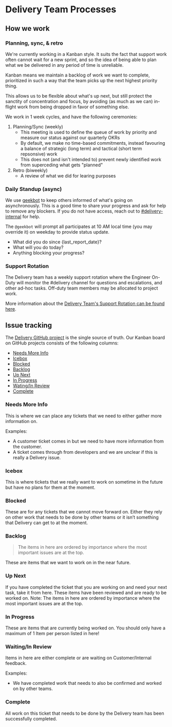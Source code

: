 # Delivery Team Processes

## How we work

### Planning, sync, & retro

We're currently working in a Kanban style. It suits the fact that support work often cannot wait for a new sprint, and so the idea of being able to plan what we be delivered in any period of time is unreliable.

Kanban means we maintain a backlog of work we want to complete, prioritized in such a way that the team picks up the next highest priority thing.

This allows us to be flexible about what's up next, but still protect the sanctity of concentration and focus, by avoiding (as much as we can) in-flight work from being dropped in favor of something else.

We work in 1 week cycles, and have the following ceremonies:

<!-- TODO (2022-02-27): we should update this in the upcoming weeks when things are more planned out for FY23Q1  -->

1. Planning/Sync (weekly)
   - This meeting is used to define the queue of work by priority and measure our status against our quarterly OKRs
   - By default, we make no time-based commitments, instead favouring a balance of strategic (long term) and tactical (short term repsonsive) work
   - This does not (and isn't intended to) prevent newly identified work from superceding what gets "planned"
2. Retro (biweekly)
   - A review of what we did for learing purposes

### Daily Standup (async)

We use [geekbot](https://app.geekbot.com/dashboard/standup/90421/manage?basic) to keep others informed of what's going on asynchronously. This is a good time to share your progress and ask for help to remove any blockers. If you do not have access, reach out to [#delivery-internal] for help.

The `@geekbot` will prompt all participates at 10 AM local time (you may override it) on weekday to provide status update.

- What did you do since {last_report_date}?
- What will you do today?
- Anything blocking your progress?

### Support Rotation

The Delivery team has a weekly support rotation where the Engineer On-Duty will monitor the #delivery channel for questions and escalations, and other ad-hoc tasks. Off-duty team members may be allocated to project work.

More information about the [Delivery Team's Support Rotation can be found here](./on-call.md).

## Issue tracking

The [Delivery GitHub project](https://github.com/orgs/sourcegraph/projects/205) is the single source of truth. Our Kanban board on GitHub projects consists of the following columns:

- [Needs More Info](#needs-more-info)
- [Icebox](#icebox)
- [Blocked](#blocked)
- [Backlog](#backlog)
- [Up Next](#up-next)
- [In Progress](#in-progress)
- [Wating/In Review](#wating-in-review)
- [Complete](#complete)

### Needs More Info

This is where we can place any tickets that we need to either gather more information on.

Examples:

- A customer ticket comes in but we need to have more information from the customer.
- A ticket comes through from developers and we are unclear if this is really a Delivery issue.

### Icebox

This is where tickets that we really want to work on sometime in the future but have no plans for them at the moment.

### Blocked

These are for any tickets that we cannot move forward on. Either they rely on other work that needs to be done by other teams or it isn’t something that Delivery can get to at the moment.

### Backlog

> The items in here are ordered by importance where the most important issues are at the top.

These are items that we want to work on in the near future.

### Up Next

If you have completed the ticket that you are working on and need your next task, take it from here. These items have been reviewed and are ready to be worked on.
Note: The items in here are ordered by importance where the most important issues are at the top.

### In Progress

These are items that are currently being worked on. You should only have a maximum of 1 Item per person listed in here!

### Waiting/In Review

Items in here are either complete or are waiting on Customer/Internal feedback.

Examples:

- We have completed work that needs to also be confirmed and worked on by other teams.

### Complete

All work on this ticket that needs to be done by the Delivery team has been successfully completed.

[#delivery-internal]: https://sourcegraph.slack.com/archives/C02VDNKBWDU
